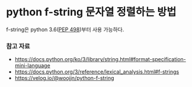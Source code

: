 # python f-string 문자열 정렬하는 방법

f-string은 python 3.6([PEP 498](https://peps.python.org/pep-0498/))부터 사용 가능하다.


### 참고 자료
- https://docs.python.org/ko/3/library/string.html#format-specification-mini-language
- https://docs.python.org/3/reference/lexical_analysis.html#f-strings
- https://velog.io/@woojjn/python-f-string